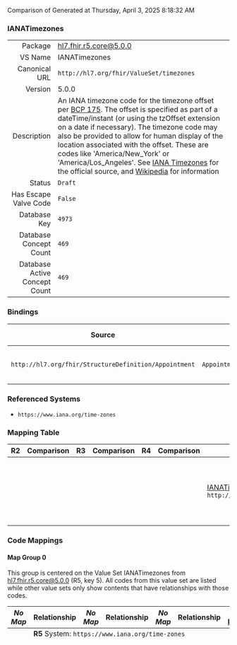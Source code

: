 Comparison of 
Generated at Thursday, April 3, 2025 8:18:32 AM

### IANATimezones

|      |     |
| ---: | --- |
| Package | hl7.fhir.r5.core@5.0.0 |
| VS Name | IANATimezones |
| Canonical URL | `http://hl7.org/fhir/ValueSet/timezones` |
| Version | 5.0.0 |
| Description | An IANA timezone code for  the timezone offset per [BCP 175](https://www.iana.org/go/rfc6557). The offset is specified as part of a dateTime/instant (or using the tzOffset extension on a date if necessary). The timezone code may also be provided to allow for human display of the location associated with the offset. These are codes like 'America/New_York' or 'America/Los_Angeles'. See [IANA Timezones](https://www.iana.org/time-zones) for the official source, and [Wikipedia](https://en.wikipedia.org/wiki/List_of_tz_database_time_zones) for information |
| Status | `Draft` |
| Has Escape Valve Code | `False` |
| Database Key | `4973` |
| Database Concept Count | `469` |
| Database Active Concept Count | `469` |
### Bindings

| Source | Element | Binding | Strength | Element Short |
| ------ | ------- | ------- | -------- | ------------- |
| `http://hl7.org/fhir/StructureDefinition/Appointment` | `Appointment.recurrenceTemplate.timezone` | `http://hl7.org/fhir/ValueSet/timezones\|5.0.0` | `Required` | The timezone of the occurrences |

### Referenced Systems

* `https://www.iana.org/time-zones`
### Mapping Table

| R2 | Comparison | R3 | Comparison | R4 | Comparison | R4B | Comparison | R5
| --- | --- | --- | --- | --- | --- | --- | --- | ---
| | | | | | | [IANATimezones](/docs/R4B/ValueSets/IANATimezones.md)<br/> `http://hl7.org/fhir/ValueSet/timezones\|4.3.0` | →→→→→→→<br/>``<br/>- DBKey: `1828`<br/>- Reviewed: `n/a`<br/>- By: `n/a`<br/>→→→→→→→<hr/>←←←←←←←<br/>``<br/>- DBKey: `1827`<br/>- Reviewed: `n/a`<br/>- By: `n/a`<br/>←←←←←←←| [IANATimezones](/docs/R5/ValueSets/IANATimezones.md)<br/> `http://hl7.org/fhir/ValueSet/timezones\|5.0.0` 

### Code Mappings


#### Map Group 0

This group is centered on the Value Set IANATimezones from hl7.fhir.r5.core@5.0.0 (R5, key 5).
All codes from this value set are listed while other value sets only show contents that have relationships with those codes.

| *No Map* | Relationship | *No Map* | Relationship | *No Map* | Relationship | [R4B IANATimezones](/docs/R4B/ValueSets/IANATimezones.md)| Relationship | R5 IANATimezones
| --- | --- | --- | --- | --- | --- | --- | --- | ---
| <td colspan="8">**R5** System: `https://www.iana.org/time-zones`
| | | | | | | | | **`Africa/Abidjan`**
| | | | | | | | | **`Africa/Accra`**
| | | | | | | | | **`Africa/Addis_Ababa`**
| | | | | | | | | **`Africa/Algiers`**
| | | | | | | | | **`Africa/Asmara`**
| | | | | | | | | **`Africa/Bamako`**
| | | | | | | | | **`Africa/Bangui`**
| | | | | | | | | **`Africa/Banjul`**
| | | | | | | | | **`Africa/Bissau`**
| | | | | | | | | **`Africa/Blantyre`**
| | | | | | | | | **`Africa/Brazzaville`**
| | | | | | | | | **`Africa/Bujumbura`**
| | | | | | | | | **`Africa/Cairo`**
| | | | | | | | | **`Africa/Casablanca`**
| | | | | | | | | **`Africa/Ceuta`**
| | | | | | | | | **`Africa/Conakry`**
| | | | | | | | | **`Africa/Dakar`**
| | | | | | | | | **`Africa/Dar_es_Salaam`**
| | | | | | | | | **`Africa/Djibouti`**
| | | | | | | | | **`Africa/Douala`**
| | | | | | | | | **`Africa/El_Aaiun`**
| | | | | | | | | **`Africa/Freetown`**
| | | | | | | | | **`Africa/Gaborone`**
| | | | | | | | | **`Africa/Harare`**
| | | | | | | | | **`Africa/Johannesburg`**
| | | | | | | | | **`Africa/Juba`**
| | | | | | | | | **`Africa/Kampala`**
| | | | | | | | | **`Africa/Khartoum`**
| | | | | | | | | **`Africa/Kigali`**
| | | | | | | | | **`Africa/Kinshasa`**
| | | | | | | | | **`Africa/Lagos`**
| | | | | | | | | **`Africa/Libreville`**
| | | | | | | | | **`Africa/Lome`**
| | | | | | | | | **`Africa/Luanda`**
| | | | | | | | | **`Africa/Lubumbashi`**
| | | | | | | | | **`Africa/Lusaka`**
| | | | | | | | | **`Africa/Malabo`**
| | | | | | | | | **`Africa/Maputo`**
| | | | | | | | | **`Africa/Maseru`**
| | | | | | | | | **`Africa/Mbabane`**
| | | | | | | | | **`Africa/Mogadishu`**
| | | | | | | | | **`Africa/Monrovia`**
| | | | | | | | | **`Africa/Nairobi`**
| | | | | | | | | **`Africa/Ndjamena`**
| | | | | | | | | **`Africa/Niamey`**
| | | | | | | | | **`Africa/Nouakchott`**
| | | | | | | | | **`Africa/Ouagadougou`**
| | | | | | | | | **`Africa/Porto-Novo`**
| | | | | | | | | **`Africa/Sao_Tome`**
| | | | | | | | | **`Africa/Timbuktu`**
| | | | | | | | | **`Africa/Tripoli`**
| | | | | | | | | **`Africa/Tunis`**
| | | | | | | | | **`Africa/Windhoek`**
| | | | | | | | | **`America/Adak`**
| | | | | | | | | **`America/Anchorage`**
| | | | | | | | | **`America/Anguilla`**
| | | | | | | | | **`America/Antigua`**
| | | | | | | | | **`America/Araguaina`**
| | | | | | | | | **`America/Argentina/Buenos_Aires`**
| | | | | | | | | **`America/Argentina/Catamarca`**
| | | | | | | | | **`America/Argentina/ComodRivadavia`**
| | | | | | | | | **`America/Argentina/Cordoba`**
| | | | | | | | | **`America/Argentina/Jujuy`**
| | | | | | | | | **`America/Argentina/La_Rioja`**
| | | | | | | | | **`America/Argentina/Mendoza`**
| | | | | | | | | **`America/Argentina/Rio_Gallegos`**
| | | | | | | | | **`America/Argentina/Salta`**
| | | | | | | | | **`America/Argentina/San_Juan`**
| | | | | | | | | **`America/Argentina/San_Luis`**
| | | | | | | | | **`America/Argentina/Tucuman`**
| | | | | | | | | **`America/Argentina/Ushuaia`**
| | | | | | | | | **`America/Aruba`**
| | | | | | | | | **`America/Asuncion`**
| | | | | | | | | **`America/Atikokan`**
| | | | | | | | | **`America/Bahia`**
| | | | | | | | | **`America/Bahia_Banderas`**
| | | | | | | | | **`America/Barbados`**
| | | | | | | | | **`America/Belem`**
| | | | | | | | | **`America/Belize`**
| | | | | | | | | **`America/Blanc-Sablon`**
| | | | | | | | | **`America/Boa_Vista`**
| | | | | | | | | **`America/Bogota`**
| | | | | | | | | **`America/Boise`**
| | | | | | | | | **`America/Cambridge_Bay`**
| | | | | | | | | **`America/Campo_Grande`**
| | | | | | | | | **`America/Cancun`**
| | | | | | | | | **`America/Caracas`**
| | | | | | | | | **`America/Cayenne`**
| | | | | | | | | **`America/Cayman`**
| | | | | | | | | **`America/Chicago`**
| | | | | | | | | **`America/Chihuahua`**
| | | | | | | | | **`America/Coral_Harbour`**
| | | | | | | | | **`America/Costa_Rica`**
| | | | | | | | | **`America/Creston`**
| | | | | | | | | **`America/Cuiaba`**
| | | | | | | | | **`America/Curacao`**
| | | | | | | | | **`America/Danmarkshavn`**
| | | | | | | | | **`America/Dawson`**
| | | | | | | | | **`America/Dawson_Creek`**
| | | | | | | | | **`America/Denver`**
| | | | | | | | | **`America/Detroit`**
| | | | | | | | | **`America/Dominica`**
| | | | | | | | | **`America/Edmonton`**
| | | | | | | | | **`America/Eirunepe`**
| | | | | | | | | **`America/El_Salvador`**
| | | | | | | | | **`America/Ensenada`**
| | | | | | | | | **`America/Fort_Nelson`**
| | | | | | | | | **`America/Fortaleza`**
| | | | | | | | | **`America/Glace_Bay`**
| | | | | | | | | **`America/Goose_Bay`**
| | | | | | | | | **`America/Grand_Turk`**
| | | | | | | | | **`America/Grenada`**
| | | | | | | | | **`America/Guadeloupe`**
| | | | | | | | | **`America/Guatemala`**
| | | | | | | | | **`America/Guayaquil`**
| | | | | | | | | **`America/Guyana`**
| | | | | | | | | **`America/Halifax`**
| | | | | | | | | **`America/Havana`**
| | | | | | | | | **`America/Hermosillo`**
| | | | | | | | | **`America/Indiana/Indianapolis`**
| | | | | | | | | **`America/Indiana/Knox`**
| | | | | | | | | **`America/Indiana/Marengo`**
| | | | | | | | | **`America/Indiana/Petersburg`**
| | | | | | | | | **`America/Indiana/Tell_City`**
| | | | | | | | | **`America/Indiana/Vevay`**
| | | | | | | | | **`America/Indiana/Vincennes`**
| | | | | | | | | **`America/Indiana/Winamac`**
| | | | | | | | | **`America/Inuvik`**
| | | | | | | | | **`America/Iqaluit`**
| | | | | | | | | **`America/Jamaica`**
| | | | | | | | | **`America/Juneau`**
| | | | | | | | | **`America/Kentucky/Louisville`**
| | | | | | | | | **`America/Kentucky/Monticello`**
| | | | | | | | | **`America/La_Paz`**
| | | | | | | | | **`America/Lima`**
| | | | | | | | | **`America/Los_Angeles`**
| | | | | | | | | **`America/Maceio`**
| | | | | | | | | **`America/Managua`**
| | | | | | | | | **`America/Manaus`**
| | | | | | | | | **`America/Martinique`**
| | | | | | | | | **`America/Matamoros`**
| | | | | | | | | **`America/Mazatlan`**
| | | | | | | | | **`America/Menominee`**
| | | | | | | | | **`America/Merida`**
| | | | | | | | | **`America/Metlakatla`**
| | | | | | | | | **`America/Mexico_City`**
| | | | | | | | | **`America/Miquelon`**
| | | | | | | | | **`America/Moncton`**
| | | | | | | | | **`America/Monterrey`**
| | | | | | | | | **`America/Montevideo`**
| | | | | | | | | **`America/Montreal`**
| | | | | | | | | **`America/Montserrat`**
| | | | | | | | | **`America/Nassau`**
| | | | | | | | | **`America/New_York`**
| | | | | | | | | **`America/Nipigon`**
| | | | | | | | | **`America/Nome`**
| | | | | | | | | **`America/Noronha`**
| | | | | | | | | **`America/North_Dakota/Beulah`**
| | | | | | | | | **`America/North_Dakota/Center`**
| | | | | | | | | **`America/North_Dakota/New_Salem`**
| | | | | | | | | **`America/Nuuk`**
| | | | | | | | | **`America/Ojinaga`**
| | | | | | | | | **`America/Panama`**
| | | | | | | | | **`America/Pangnirtung`**
| | | | | | | | | **`America/Paramaribo`**
| | | | | | | | | **`America/Phoenix`**
| | | | | | | | | **`America/Port-au-Prince`**
| | | | | | | | | **`America/Port_of_Spain`**
| | | | | | | | | **`America/Porto_Velho`**
| | | | | | | | | **`America/Puerto_Rico`**
| | | | | | | | | **`America/Punta_Arenas`**
| | | | | | | | | **`America/Rainy_River`**
| | | | | | | | | **`America/Rankin_Inlet`**
| | | | | | | | | **`America/Recife`**
| | | | | | | | | **`America/Regina`**
| | | | | | | | | **`America/Resolute`**
| | | | | | | | | **`America/Rio_Branco`**
| | | | | | | | | **`America/Rosario`**
| | | | | | | | | **`America/Santarem`**
| | | | | | | | | **`America/Santiago`**
| | | | | | | | | **`America/Santo_Domingo`**
| | | | | | | | | **`America/Sao_Paulo`**
| | | | | | | | | **`America/Scoresbysund`**
| | | | | | | | | **`America/Sitka`**
| | | | | | | | | **`America/St_Johns`**
| | | | | | | | | **`America/St_Kitts`**
| | | | | | | | | **`America/St_Lucia`**
| | | | | | | | | **`America/St_Thomas`**
| | | | | | | | | **`America/St_Vincent`**
| | | | | | | | | **`America/Swift_Current`**
| | | | | | | | | **`America/Tegucigalpa`**
| | | | | | | | | **`America/Thule`**
| | | | | | | | | **`America/Thunder_Bay`**
| | | | | | | | | **`America/Tijuana`**
| | | | | | | | | **`America/Toronto`**
| | | | | | | | | **`America/Tortola`**
| | | | | | | | | **`America/Vancouver`**
| | | | | | | | | **`America/Whitehorse`**
| | | | | | | | | **`America/Winnipeg`**
| | | | | | | | | **`America/Yakutat`**
| | | | | | | | | **`America/Yellowknife`**
| | | | | | | | | **`Antarctica/Casey`**
| | | | | | | | | **`Antarctica/Davis`**
| | | | | | | | | **`Antarctica/DumontDUrville`**
| | | | | | | | | **`Antarctica/Macquarie`**
| | | | | | | | | **`Antarctica/Mawson`**
| | | | | | | | | **`Antarctica/McMurdo`**
| | | | | | | | | **`Antarctica/Palmer`**
| | | | | | | | | **`Antarctica/Rothera`**
| | | | | | | | | **`Antarctica/Syowa`**
| | | | | | | | | **`Antarctica/Troll`**
| | | | | | | | | **`Antarctica/Vostok`**
| | | | | | | | | **`Asia/Aden`**
| | | | | | | | | **`Asia/Almaty`**
| | | | | | | | | **`Asia/Amman`**
| | | | | | | | | **`Asia/Anadyr`**
| | | | | | | | | **`Asia/Aqtau`**
| | | | | | | | | **`Asia/Aqtobe`**
| | | | | | | | | **`Asia/Ashgabat`**
| | | | | | | | | **`Asia/Atyrau`**
| | | | | | | | | **`Asia/Baghdad`**
| | | | | | | | | **`Asia/Bahrain`**
| | | | | | | | | **`Asia/Baku`**
| | | | | | | | | **`Asia/Bangkok`**
| | | | | | | | | **`Asia/Barnaul`**
| | | | | | | | | **`Asia/Beirut`**
| | | | | | | | | **`Asia/Bishkek`**
| | | | | | | | | **`Asia/Brunei`**
| | | | | | | | | **`Asia/Chita`**
| | | | | | | | | **`Asia/Choibalsan`**
| | | | | | | | | **`Asia/Chongqing`**
| | | | | | | | | **`Asia/Colombo`**
| | | | | | | | | **`Asia/Damascus`**
| | | | | | | | | **`Asia/Dhaka`**
| | | | | | | | | **`Asia/Dili`**
| | | | | | | | | **`Asia/Dubai`**
| | | | | | | | | **`Asia/Dushanbe`**
| | | | | | | | | **`Asia/Famagusta`**
| | | | | | | | | **`Asia/Gaza`**
| | | | | | | | | **`Asia/Hanoi`**
| | | | | | | | | **`Asia/Harbin`**
| | | | | | | | | **`Asia/Hebron`**
| | | | | | | | | **`Asia/Ho_Chi_Minh`**
| | | | | | | | | **`Asia/Hong_Kong`**
| | | | | | | | | **`Asia/Hovd`**
| | | | | | | | | **`Asia/Irkutsk`**
| | | | | | | | | **`Asia/Jakarta`**
| | | | | | | | | **`Asia/Jayapura`**
| | | | | | | | | **`Asia/Jerusalem`**
| | | | | | | | | **`Asia/Kabul`**
| | | | | | | | | **`Asia/Kamchatka`**
| | | | | | | | | **`Asia/Karachi`**
| | | | | | | | | **`Asia/Kashgar`**
| | | | | | | | | **`Asia/Kathmandu`**
| | | | | | | | | **`Asia/Khandyga`**
| | | | | | | | | **`Asia/Kolkata`**
| | | | | | | | | **`Asia/Krasnoyarsk`**
| | | | | | | | | **`Asia/Kuala_Lumpur`**
| | | | | | | | | **`Asia/Kuching`**
| | | | | | | | | **`Asia/Kuwait`**
| | | | | | | | | **`Asia/Macau`**
| | | | | | | | | **`Asia/Magadan`**
| | | | | | | | | **`Asia/Makassar`**
| | | | | | | | | **`Asia/Manila`**
| | | | | | | | | **`Asia/Muscat`**
| | | | | | | | | **`Asia/Nicosia`**
| | | | | | | | | **`Asia/Novokuznetsk`**
| | | | | | | | | **`Asia/Novosibirsk`**
| | | | | | | | | **`Asia/Omsk`**
| | | | | | | | | **`Asia/Oral`**
| | | | | | | | | **`Asia/Phnom_Penh`**
| | | | | | | | | **`Asia/Pontianak`**
| | | | | | | | | **`Asia/Pyongyang`**
| | | | | | | | | **`Asia/Qatar`**
| | | | | | | | | **`Asia/Qostanay`**
| | | | | | | | | **`Asia/Qyzylorda`**
| | | | | | | | | **`Asia/Riyadh`**
| | | | | | | | | **`Asia/Sakhalin`**
| | | | | | | | | **`Asia/Samarkand`**
| | | | | | | | | **`Asia/Seoul`**
| | | | | | | | | **`Asia/Shanghai`**
| | | | | | | | | **`Asia/Singapore`**
| | | | | | | | | **`Asia/Srednekolymsk`**
| | | | | | | | | **`Asia/Taipei`**
| | | | | | | | | **`Asia/Tashkent`**
| | | | | | | | | **`Asia/Tbilisi`**
| | | | | | | | | **`Asia/Tehran`**
| | | | | | | | | **`Asia/Tel_Aviv`**
| | | | | | | | | **`Asia/Thimphu`**
| | | | | | | | | **`Asia/Tokyo`**
| | | | | | | | | **`Asia/Tomsk`**
| | | | | | | | | **`Asia/Ulaanbaatar`**
| | | | | | | | | **`Asia/Urumqi`**
| | | | | | | | | **`Asia/Ust-Nera`**
| | | | | | | | | **`Asia/Vientiane`**
| | | | | | | | | **`Asia/Vladivostok`**
| | | | | | | | | **`Asia/Yakutsk`**
| | | | | | | | | **`Asia/Yangon`**
| | | | | | | | | **`Asia/Yekaterinburg`**
| | | | | | | | | **`Asia/Yerevan`**
| | | | | | | | | **`Atlantic/Azores`**
| | | | | | | | | **`Atlantic/Bermuda`**
| | | | | | | | | **`Atlantic/Canary`**
| | | | | | | | | **`Atlantic/Cape_Verde`**
| | | | | | | | | **`Atlantic/Faroe`**
| | | | | | | | | **`Atlantic/Jan_Mayen`**
| | | | | | | | | **`Atlantic/Madeira`**
| | | | | | | | | **`Atlantic/Reykjavik`**
| | | | | | | | | **`Atlantic/South_Georgia`**
| | | | | | | | | **`Atlantic/St_Helena`**
| | | | | | | | | **`Atlantic/Stanley`**
| | | | | | | | | **`Australia/Adelaide`**
| | | | | | | | | **`Australia/Brisbane`**
| | | | | | | | | **`Australia/Broken_Hill`**
| | | | | | | | | **`Australia/Currie`**
| | | | | | | | | **`Australia/Darwin`**
| | | | | | | | | **`Australia/Eucla`**
| | | | | | | | | **`Australia/Hobart`**
| | | | | | | | | **`Australia/Lindeman`**
| | | | | | | | | **`Australia/Lord_Howe`**
| | | | | | | | | **`Australia/Melbourne`**
| | | | | | | | | **`Australia/Perth`**
| | | | | | | | | **`Australia/Sydney`**
| | | | | | | | | **`CET`**
| | | | | | | | | **`CST6CDT`**
| | | | | | | | | **`EET`**
| | | | | | | | | **`EST`**
| | | | | | | | | **`EST5EDT`**
| | | | | | | | | **`Etc/GMT`**
| | | | | | | | | **`Etc/GMT+1`**
| | | | | | | | | **`Etc/GMT+10`**
| | | | | | | | | **`Etc/GMT+11`**
| | | | | | | | | **`Etc/GMT+12`**
| | | | | | | | | **`Etc/GMT+2`**
| | | | | | | | | **`Etc/GMT+3`**
| | | | | | | | | **`Etc/GMT+4`**
| | | | | | | | | **`Etc/GMT+5`**
| | | | | | | | | **`Etc/GMT+6`**
| | | | | | | | | **`Etc/GMT+7`**
| | | | | | | | | **`Etc/GMT+8`**
| | | | | | | | | **`Etc/GMT+9`**
| | | | | | | | | **`Etc/GMT-1`**
| | | | | | | | | **`Etc/GMT-10`**
| | | | | | | | | **`Etc/GMT-11`**
| | | | | | | | | **`Etc/GMT-12`**
| | | | | | | | | **`Etc/GMT-13`**
| | | | | | | | | **`Etc/GMT-14`**
| | | | | | | | | **`Etc/GMT-2`**
| | | | | | | | | **`Etc/GMT-3`**
| | | | | | | | | **`Etc/GMT-4`**
| | | | | | | | | **`Etc/GMT-5`**
| | | | | | | | | **`Etc/GMT-6`**
| | | | | | | | | **`Etc/GMT-7`**
| | | | | | | | | **`Etc/GMT-8`**
| | | | | | | | | **`Etc/GMT-9`**
| | | | | | | | | **`Etc/UTC`**
| | | | | | | | | **`Europe/Amsterdam`**
| | | | | | | | | **`Europe/Andorra`**
| | | | | | | | | **`Europe/Astrakhan`**
| | | | | | | | | **`Europe/Athens`**
| | | | | | | | | **`Europe/Belfast`**
| | | | | | | | | **`Europe/Belgrade`**
| | | | | | | | | **`Europe/Berlin`**
| | | | | | | | | **`Europe/Brussels`**
| | | | | | | | | **`Europe/Bucharest`**
| | | | | | | | | **`Europe/Budapest`**
| | | | | | | | | **`Europe/Chisinau`**
| | | | | | | | | **`Europe/Copenhagen`**
| | | | | | | | | **`Europe/Dublin`**
| | | | | | | | | **`Europe/Gibraltar`**
| | | | | | | | | **`Europe/Guernsey`**
| | | | | | | | | **`Europe/Helsinki`**
| | | | | | | | | **`Europe/Isle_of_Man`**
| | | | | | | | | **`Europe/Istanbul`**
| | | | | | | | | **`Europe/Jersey`**
| | | | | | | | | **`Europe/Kaliningrad`**
| | | | | | | | | **`Europe/Kiev`**
| | | | | | | | | **`Europe/Kirov`**
| | | | | | | | | **`Europe/Lisbon`**
| | | | | | | | | **`Europe/Ljubljana`**
| | | | | | | | | **`Europe/London`**
| | | | | | | | | **`Europe/Luxembourg`**
| | | | | | | | | **`Europe/Madrid`**
| | | | | | | | | **`Europe/Malta`**
| | | | | | | | | **`Europe/Minsk`**
| | | | | | | | | **`Europe/Monaco`**
| | | | | | | | | **`Europe/Moscow`**
| | | | | | | | | **`Europe/Oslo`**
| | | | | | | | | **`Europe/Paris`**
| | | | | | | | | **`Europe/Prague`**
| | | | | | | | | **`Europe/Riga`**
| | | | | | | | | **`Europe/Rome`**
| | | | | | | | | **`Europe/Samara`**
| | | | | | | | | **`Europe/Sarajevo`**
| | | | | | | | | **`Europe/Saratov`**
| | | | | | | | | **`Europe/Simferopol`**
| | | | | | | | | **`Europe/Skopje`**
| | | | | | | | | **`Europe/Sofia`**
| | | | | | | | | **`Europe/Stockholm`**
| | | | | | | | | **`Europe/Tallinn`**
| | | | | | | | | **`Europe/Tirane`**
| | | | | | | | | **`Europe/Tiraspol`**
| | | | | | | | | **`Europe/Ulyanovsk`**
| | | | | | | | | **`Europe/Uzhgorod`**
| | | | | | | | | **`Europe/Vaduz`**
| | | | | | | | | **`Europe/Vienna`**
| | | | | | | | | **`Europe/Vilnius`**
| | | | | | | | | **`Europe/Volgograd`**
| | | | | | | | | **`Europe/Warsaw`**
| | | | | | | | | **`Europe/Zagreb`**
| | | | | | | | | **`Europe/Zaporozhye`**
| | | | | | | | | **`Europe/Zurich`**
| | | | | | | | | **`Factory`**
| | | | | | | | | **`HST`**
| | | | | | | | | **`Indian/Antananarivo`**
| | | | | | | | | **`Indian/Chagos`**
| | | | | | | | | **`Indian/Christmas`**
| | | | | | | | | **`Indian/Cocos`**
| | | | | | | | | **`Indian/Comoro`**
| | | | | | | | | **`Indian/Kerguelen`**
| | | | | | | | | **`Indian/Mahe`**
| | | | | | | | | **`Indian/Maldives`**
| | | | | | | | | **`Indian/Mauritius`**
| | | | | | | | | **`Indian/Mayotte`**
| | | | | | | | | **`Indian/Reunion`**
| | | | | | | | | **`MET`**
| | | | | | | | | **`MST`**
| | | | | | | | | **`MST7MDT`**
| | | | | | | | | **`PST8PDT`**
| | | | | | | | | **`Pacific/Apia`**
| | | | | | | | | **`Pacific/Auckland`**
| | | | | | | | | **`Pacific/Bougainville`**
| | | | | | | | | **`Pacific/Chatham`**
| | | | | | | | | **`Pacific/Chuuk`**
| | | | | | | | | **`Pacific/Easter`**
| | | | | | | | | **`Pacific/Efate`**
| | | | | | | | | **`Pacific/Enderbury`**
| | | | | | | | | **`Pacific/Fakaofo`**
| | | | | | | | | **`Pacific/Fiji`**
| | | | | | | | | **`Pacific/Funafuti`**
| | | | | | | | | **`Pacific/Galapagos`**
| | | | | | | | | **`Pacific/Gambier`**
| | | | | | | | | **`Pacific/Guadalcanal`**
| | | | | | | | | **`Pacific/Guam`**
| | | | | | | | | **`Pacific/Honolulu`**
| | | | | | | | | **`Pacific/Johnston`**
| | | | | | | | | **`Pacific/Kiritimati`**
| | | | | | | | | **`Pacific/Kosrae`**
| | | | | | | | | **`Pacific/Kwajalein`**
| | | | | | | | | **`Pacific/Majuro`**
| | | | | | | | | **`Pacific/Marquesas`**
| | | | | | | | | **`Pacific/Midway`**
| | | | | | | | | **`Pacific/Nauru`**
| | | | | | | | | **`Pacific/Niue`**
| | | | | | | | | **`Pacific/Norfolk`**
| | | | | | | | | **`Pacific/Noumea`**
| | | | | | | | | **`Pacific/Pago_Pago`**
| | | | | | | | | **`Pacific/Palau`**
| | | | | | | | | **`Pacific/Pitcairn`**
| | | | | | | | | **`Pacific/Pohnpei`**
| | | | | | | | | **`Pacific/Port_Moresby`**
| | | | | | | | | **`Pacific/Rarotonga`**
| | | | | | | | | **`Pacific/Saipan`**
| | | | | | | | | **`Pacific/Tahiti`**
| | | | | | | | | **`Pacific/Tarawa`**
| | | | | | | | | **`Pacific/Tongatapu`**
| | | | | | | | | **`Pacific/Wake`**
| | | | | | | | | **`Pacific/Wallis`**
| | | | | | | | | **`WET`**
| | | | | | | *0 of 0 codes used* | | *469 of 469 codes used* 

